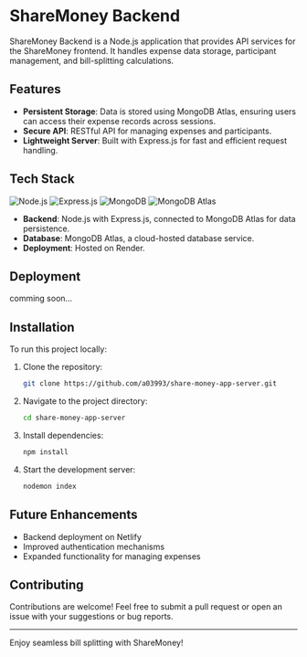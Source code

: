 # ShareMoney Backend

ShareMoney Backend is a Node.js application that provides API services for the ShareMoney frontend. It handles expense data storage, participant management, and bill-splitting calculations.

## Features

- **Persistent Storage**: Data is stored using MongoDB Atlas, ensuring users can access their expense records across sessions.
- **Secure API**: RESTful API for managing expenses and participants.
- **Lightweight Server**: Built with Express.js for fast and efficient request handling.

## Tech Stack

![Node.js](https://img.shields.io/badge/Node.js-%23339933?style=for-the-badge&logo=node.js&logoColor=white)
![Express.js](https://img.shields.io/badge/Express.js-%23000000?style=for-the-badge&logo=express&logoColor=white)
![MongoDB](https://img.shields.io/badge/MongoDB-%2347A248?style=for-the-badge&logo=mongodb&logoColor=white)
![MongoDB Atlas](https://img.shields.io/badge/MongoDB%20Atlas-%2361DAFB?style=for-the-badge&logo=mongodb&logoColor=white)

- **Backend**: Node.js with Express.js, connected to MongoDB Atlas for data persistence.
- **Database**: MongoDB Atlas, a cloud-hosted database service.
- **Deployment**: Hosted on Render.
  
## Deployment

comming soon...

## Installation

To run this project locally:

1. Clone the repository:
   ```bash
   git clone https://github.com/a03993/share-money-app-server.git
   ```
2. Navigate to the project directory:
   ```bash
   cd share-money-app-server
   ```
3. Install dependencies:
   ```bash
   npm install
   ```
4. Start the development server:
   ```bash
   nodemon index
   ```

## Future Enhancements

- Backend deployment on Netlify
- Improved authentication mechanisms
- Expanded functionality for managing expenses

## Contributing

Contributions are welcome! Feel free to submit a pull request or open an issue with your suggestions or bug reports.

---

Enjoy seamless bill splitting with ShareMoney!

